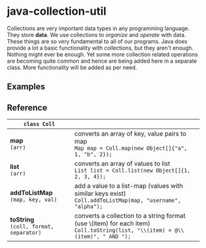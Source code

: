 # java-collection-util

Collections are very important data types in any programming language. They store
**data**. We use collections to *organize* and *operate* with data. These things
are so very fundamental to all of our programs. Java does provide a lot a basic
functionality with collections, but they aren't enough. Nothing might ever be enough.
Yet some more collection related operations are becoming quite common and hence are
being added here in a separate class. More functionality will be added as per need.


## Examples

## Reference

| `class Coll` |    |
|------------- |----|
| **map** <br/> `(arr)`                                                                                                         | converts an array of key, value pairs to map <br/> `Map map = Coll.map(new Object[]{"a", 1, "b", 2});` |
| **list** <br/> `(arr)`                                                                                                        | converts an array of values to list <br/> `List list = Coll.list(new Object[]{1, 2, 3, 4});` |
| **addToListMap** <br/> `(map, key, val)`                                                                                      | add a value to a list-map (values with similar keys exist) <br/> `Coll.addToListMap(map, "username", "alpha");` |
| **toString** <br/> `(coll, format, separator)`                                                                                | converts a collection to a string format (use \\(item) for each item) <br/> `Coll.toString(list, "\\(item) = @\\(item)", " AND ");` |
